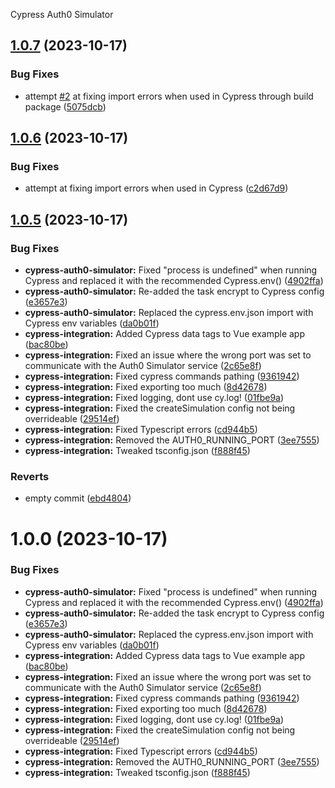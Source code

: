 Cypress Auth0 Simulator

## [1.0.7](https://github.com/JasonLandbridge/Cypress-Auth0-Simulator/compare/v1.0.6...v1.0.7) (2023-10-17)


### Bug Fixes

* attempt [#2](https://github.com/JasonLandbridge/Cypress-Auth0-Simulator/issues/2) at fixing import errors when used in Cypress through build package ([5075dcb](https://github.com/JasonLandbridge/Cypress-Auth0-Simulator/commit/5075dcbaabe50cdf471879447ed2239853ff14de))

## [1.0.6](https://github.com/JasonLandbridge/Cypress-Auth0-Simulator/compare/v1.0.5...v1.0.6) (2023-10-17)


### Bug Fixes

* attempt at fixing import errors when used in Cypress ([c2d67d9](https://github.com/JasonLandbridge/Cypress-Auth0-Simulator/commit/c2d67d928be5a386d8d58b9307c5216f30d229f5))

## [1.0.5](https://github.com/JasonLandbridge/Cypress-Auth0-Simulator/compare/v1.0.4...v1.0.5) (2023-10-17)


### Bug Fixes

* **cypress-auth0-simulator:** Fixed "process is undefined" when running Cypress and replaced it with the recommended Cypress.env() ([4902ffa](https://github.com/JasonLandbridge/Cypress-Auth0-Simulator/commit/4902ffa5d69f6aa572d203aa378c3f864a73bbc5))
* **cypress-auth0-simulator:** Re-added the task encrypt to Cypress config ([e3657e3](https://github.com/JasonLandbridge/Cypress-Auth0-Simulator/commit/e3657e37822a9a12fd182671ff39bf662c7a1367))
* **cypress-auth0-simulator:** Replaced the cypress.env.json import with Cypress env variables ([da0b01f](https://github.com/JasonLandbridge/Cypress-Auth0-Simulator/commit/da0b01f6ed1d25485fe31b502ba2c7fe282fa82f))
* **cypress-integration:** Added Cypress data tags to Vue example app ([bac80be](https://github.com/JasonLandbridge/Cypress-Auth0-Simulator/commit/bac80bed65f146a22a312180e4cc52e4cb2eb782))
* **cypress-integration:** Fixed an issue where the wrong port was set to communicate with the Auth0 Simulator service ([2c65e8f](https://github.com/JasonLandbridge/Cypress-Auth0-Simulator/commit/2c65e8fc8664c84dadb857d5caffed848de87f4c))
* **cypress-integration:** Fixed cypress commands pathing ([9361942](https://github.com/JasonLandbridge/Cypress-Auth0-Simulator/commit/9361942d6039248b8a30e73f6bb8a4b4ff32d173))
* **cypress-integration:** Fixed exporting too much ([8d42678](https://github.com/JasonLandbridge/Cypress-Auth0-Simulator/commit/8d4267865c4f3e2a42f4356b3b9c6759e9ed0d1a))
* **cypress-integration:** Fixed logging, dont use cy.log! ([01fbe9a](https://github.com/JasonLandbridge/Cypress-Auth0-Simulator/commit/01fbe9a094220c353f342b7e65bb7d86db9617b4))
* **cypress-integration:** Fixed the createSimulation config not being overrideable ([29514ef](https://github.com/JasonLandbridge/Cypress-Auth0-Simulator/commit/29514ef8a5bbaec56a9bcc06e08918f613b6ce90))
* **cypress-integration:** Fixed Typescript errors ([cd944b5](https://github.com/JasonLandbridge/Cypress-Auth0-Simulator/commit/cd944b505e1c71a1bad6e8e1b7b0d2fe5ce4f733))
* **cypress-integration:** Removed the AUTH0_RUNNING_PORT ([3ee7555](https://github.com/JasonLandbridge/Cypress-Auth0-Simulator/commit/3ee75551a5b24aafe165df660f504284b70ebdfc))
* **cypress-integration:** Tweaked tsconfig.json ([f888f45](https://github.com/JasonLandbridge/Cypress-Auth0-Simulator/commit/f888f452dce15f2ea1756c751f38ec844da23b5d))


### Reverts

* empty commit ([ebd4804](https://github.com/JasonLandbridge/Cypress-Auth0-Simulator/commit/ebd480441a4bbd2d223f6f4495eed0c7fc9af5af))

# 1.0.0 (2023-10-17)


### Bug Fixes

* **cypress-auth0-simulator:** Fixed "process is undefined" when running Cypress and replaced it with the recommended Cypress.env() ([4902ffa](https://github.com/JasonLandbridge/Cypress-Auth0-Simulator/commit/4902ffa5d69f6aa572d203aa378c3f864a73bbc5))
* **cypress-auth0-simulator:** Re-added the task encrypt to Cypress config ([e3657e3](https://github.com/JasonLandbridge/Cypress-Auth0-Simulator/commit/e3657e37822a9a12fd182671ff39bf662c7a1367))
* **cypress-auth0-simulator:** Replaced the cypress.env.json import with Cypress env variables ([da0b01f](https://github.com/JasonLandbridge/Cypress-Auth0-Simulator/commit/da0b01f6ed1d25485fe31b502ba2c7fe282fa82f))
* **cypress-integration:** Added Cypress data tags to Vue example app ([bac80be](https://github.com/JasonLandbridge/Cypress-Auth0-Simulator/commit/bac80bed65f146a22a312180e4cc52e4cb2eb782))
* **cypress-integration:** Fixed an issue where the wrong port was set to communicate with the Auth0 Simulator service ([2c65e8f](https://github.com/JasonLandbridge/Cypress-Auth0-Simulator/commit/2c65e8fc8664c84dadb857d5caffed848de87f4c))
* **cypress-integration:** Fixed cypress commands pathing ([9361942](https://github.com/JasonLandbridge/Cypress-Auth0-Simulator/commit/9361942d6039248b8a30e73f6bb8a4b4ff32d173))
* **cypress-integration:** Fixed exporting too much ([8d42678](https://github.com/JasonLandbridge/Cypress-Auth0-Simulator/commit/8d4267865c4f3e2a42f4356b3b9c6759e9ed0d1a))
* **cypress-integration:** Fixed logging, dont use cy.log! ([01fbe9a](https://github.com/JasonLandbridge/Cypress-Auth0-Simulator/commit/01fbe9a094220c353f342b7e65bb7d86db9617b4))
* **cypress-integration:** Fixed the createSimulation config not being overrideable ([29514ef](https://github.com/JasonLandbridge/Cypress-Auth0-Simulator/commit/29514ef8a5bbaec56a9bcc06e08918f613b6ce90))
* **cypress-integration:** Fixed Typescript errors ([cd944b5](https://github.com/JasonLandbridge/Cypress-Auth0-Simulator/commit/cd944b505e1c71a1bad6e8e1b7b0d2fe5ce4f733))
* **cypress-integration:** Removed the AUTH0_RUNNING_PORT ([3ee7555](https://github.com/JasonLandbridge/Cypress-Auth0-Simulator/commit/3ee75551a5b24aafe165df660f504284b70ebdfc))
* **cypress-integration:** Tweaked tsconfig.json ([f888f45](https://github.com/JasonLandbridge/Cypress-Auth0-Simulator/commit/f888f452dce15f2ea1756c751f38ec844da23b5d))
